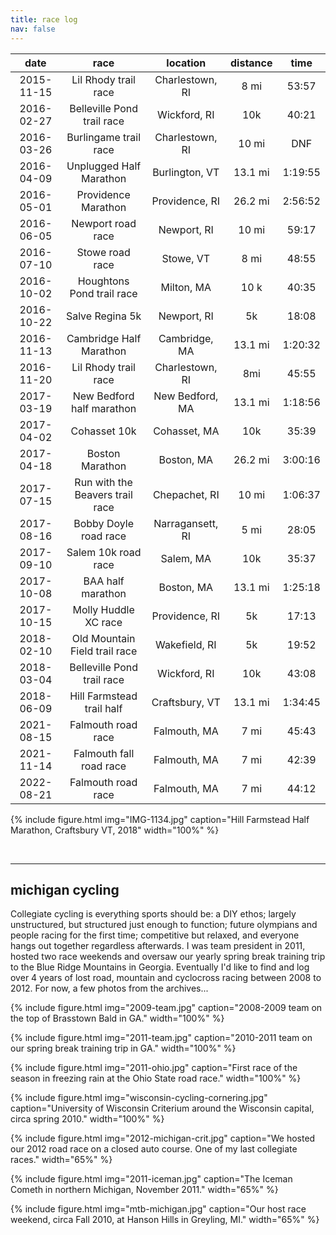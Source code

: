 ```yaml
---
title: race log
nav: false
---
```


|    date    	|               race              	|     location     	| distance 	|   time  	|
|:----------:	|:-------------------------------:	|:----------------:	|:--------:	|:-------:	|
| 2015-11-15 	|       Lil Rhody trail race      	|  Charlestown, RI 	|   8 mi   	|  53:57  	|
| 2016-02-27 	|    Belleville Pond trail race   	|   Wickford, RI   	|    10k   	|  40:21  	|
| 2016-03-26 	|      Burlingame trail race      	|  Charlestown, RI 	|   10 mi  	|   DNF   	|
| 2016-04-09 	|     Unplugged Half Marathon     	|  Burlington, VT  	|  13.1 mi 	| 1:19:55 	|
| 2016-05-01 	|       Providence Marathon       	|  Providence, RI  	|  26.2 mi 	| 2:56:52 	|
| 2016-06-05 	|        Newport road race        	|    Newport, RI   	|   10 mi  	|  59:17  	|
| 2016-07-10 	|         Stowe road race         	|     Stowe, VT    	|   8 mi   	|  48:55  	|
| 2016-10-02 	|    Houghtons Pond trail race    	|    Milton, MA    	|   10 k   	|  40:35  	|
| 2016-10-22 	|         Salve Regina 5k         	|    Newport, RI   	|    5k    	|  18:08  	|
| 2016-11-13 	|     Cambridge Half Marathon     	|   Cambridge, MA  	|  13.1 mi 	| 1:20:32 	|
| 2016-11-20 	|       Lil Rhody trail race      	|  Charlestown, RI 	|    8mi   	|  45:55  	|
| 2017-03-19 	|    New Bedford half marathon    	|  New Bedford, MA 	|  13.1 mi 	| 1:18:56 	|
| 2017-04-02 	|           Cohasset 10k          	|   Cohasset, MA   	|    10k   	|  35:39  	|
| 2017-04-18 	|         Boston Marathon         	|    Boston, MA    	|  26.2 mi 	| 3:00:16 	|
| 2017-07-15 	| Run with the Beavers trail race 	|   Chepachet, RI  	|   10 mi  	| 1:06:37 	|
| 2017-08-16 	|      Bobby Doyle road race      	| Narragansett, RI 	|   5 mi   	|  28:05  	|
| 2017-09-10 	|       Salem 10k road race       	|     Salem, MA    	|    10k   	|  35:37  	|
| 2017-10-08 	|        BAA half marathon        	|    Boston, MA    	|  13.1 mi 	| 1:25:18 	|
| 2017-10-15 	|       Molly Huddle XC race      	|  Providence, RI  	|    5k    	|  17:13  	|
| 2018-02-10 	|  Old Mountain Field trail race  	|   Wakefield, RI  	|    5k    	|  19:52  	|
| 2018-03-04 	|    Belleville Pond trail race   	|   Wickford, RI   	|    10k   	|  43:08  	|
| 2018-06-09 	|     Hill Farmstead trail half   	|  Craftsbury, VT  	|   13.1 mi | 1:34:45 	|
| 2021-08-15 	|        Falmouth road race       	|   Falmouth, MA   	|   7 mi   	|  45:43  	|
| 2021-11-14 	|     Falmouth fall road race     	|   Falmouth, MA   	|   7 mi   	|  42:39  	|
| 2022-08-21 	|        Falmouth road race       	|   Falmouth, MA   	|   7 mi   	|  44:12  	|

{% include figure.html img="IMG-1134.jpg" caption="Hill Farmstead Half Marathon, Craftsbury VT, 2018" width="100%" %}

<br>

------------

## michigan cycling
Collegiate cycling is everything sports should be: a DIY ethos; largely unstructured, but structured just enough to function; future olympians and people racing for the first time; competitive but relaxed, and everyone hangs out together regardless afterwards. I was team president in 2011, hosted two race weekends and oversaw our yearly spring break training trip to the Blue Ridge Mountains in Georgia. Eventually I'd like to find and log over 4 years of lost road, mountain and cyclocross racing between 2008 to 2012. For now, a few photos from the archives...

{% include figure.html img="2009-team.jpg" caption="2008-2009 team on the top of Brasstown Bald in GA." width="100%" %}

{% include figure.html img="2011-team.jpg" caption="2010-2011 team on our spring break training trip in GA." width="100%" %}

{% include figure.html img="2011-ohio.jpg" caption="First race of the season in freezing rain at the Ohio State road race." width="100%" %}

{% include figure.html img="wisconsin-cycling-cornering.jpg" caption="University of Wisconsin Criterium around the Wisconsin capital, circa spring 2010." width="100%" %}

{% include figure.html img="2012-michigan-crit.jpg" caption="We hosted our 2012 road race on a closed auto course. One of my last collegiate races." width="65%" %}

{% include figure.html img="2011-iceman.jpg" caption="The Iceman Cometh in northern Michigan, November 2011." width="65%" %}

{% include figure.html img="mtb-michigan.jpg" caption="Our host race weekend, circa Fall 2010, at Hanson Hills in Greyling, MI." width="65%" %}
